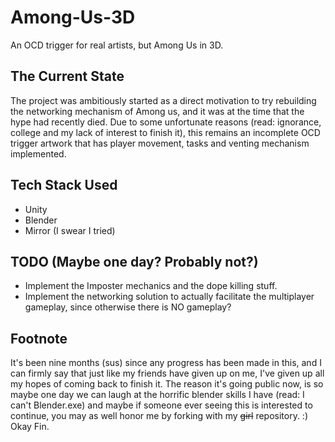 # Among-Us-3D
An OCD trigger for real artists, but Among Us in 3D.

## The Current State
The project was ambitiously started as a direct motivation to try rebuilding the networking mechanism of Among us, and it was at the time that the hype had recently died. Due to some unfortunate reasons (read: ignorance, college and my lack of interest to finish it), this remains an incomplete OCD trigger artwork that has player movement, tasks and venting mechanism implemented. 

## Tech Stack Used
- Unity
- Blender
- Mirror (I swear I tried)

## TODO (Maybe one day? Probably not?)
- Implement the Imposter mechanics and the dope killing stuff.
- Implement the networking solution to actually facilitate the multiplayer gameplay, since otherwise there is NO gameplay?

## Footnote
It's been nine months (sus) since any progress has been made in this, and I can firmly say that just like my friends have given up on me, I've given up all my hopes of coming back to finish it. The reason it's going public now, is so maybe one day we can laugh at the horrific blender skills I have (read: I can't Blender.exe) and maybe if someone ever seeing this is interested to continue, you may as well honor me by forking with my <s>girl</s> repository. :)
Okay Fin.

